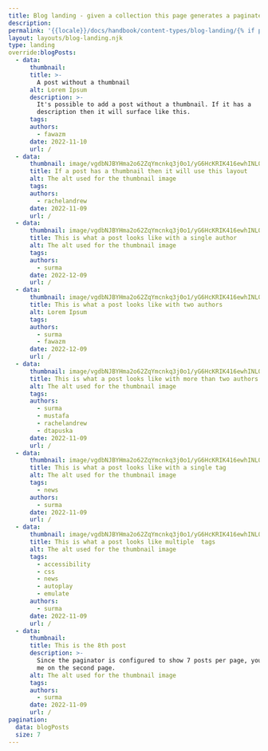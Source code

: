 ```yaml
---
title: Blog landing - given a collection this page generates a paginated list of blog cards.
description:
permalink: '{{locale}}/docs/handbook/content-types/blog-landing/{% if pagination.pageNumber > 0 %}{{ pagination.pageNumber + 1 }}/{% endif %}index.html'
layout: layouts/blog-landing.njk
type: landing
override:blogPosts:
  - data:
      thumbnail:
      title: >-
        A post without a thumbnail
      alt: Lorem Ipsum
      description: >-
        It's possible to add a post without a thumbnail. If it has a
        description then it will surface like this.
      tags:
      authors:
        - fawazm
      date: 2022-11-10
      url: /
  - data:
      thumbnail: image/vgdbNJBYHma2o62ZqYmcnkq3j0o1/yG6HcKRIK416ewhINL0T.jpg
      title: If a post has a thumbnail then it will use this layout
      alt: The alt used for the thumbnail image
      tags:
      authors:
        - rachelandrew
      date: 2022-11-09
      url: /
  - data:
      thumbnail: image/vgdbNJBYHma2o62ZqYmcnkq3j0o1/yG6HcKRIK416ewhINL0T.jpg
      title: This is what a post looks like with a single author
      alt: The alt used for the thumbnail image
      tags:
      authors:
        - surma
      date: 2022-12-09
      url: /
  - data:
      thumbnail: image/vgdbNJBYHma2o62ZqYmcnkq3j0o1/yG6HcKRIK416ewhINL0T.jpg
      title: This is what a post looks like with two authors
      alt: Lorem Ipsum
      tags:
      authors:
        - surma
        - fawazm
      date: 2022-12-09
      url: /
  - data:
      thumbnail: image/vgdbNJBYHma2o62ZqYmcnkq3j0o1/yG6HcKRIK416ewhINL0T.jpg
      title: This is what a post looks like with more than two authors
      alt: The alt used for the thumbnail image
      tags:
      authors:
        - surma
        - mustafa
        - rachelandrew
        - dtapuska
      date: 2022-11-09
      url: /
  - data:
      thumbnail: image/vgdbNJBYHma2o62ZqYmcnkq3j0o1/yG6HcKRIK416ewhINL0T.jpg
      title: This is what a post looks like with a single tag
      alt: The alt used for the thumbnail image
      tags:
        - news
      authors:
        - surma
      date: 2022-11-09
      url: /
  - data:
      thumbnail: image/vgdbNJBYHma2o62ZqYmcnkq3j0o1/yG6HcKRIK416ewhINL0T.jpg
      title: This is what a post looks like multiple  tags
      alt: The alt used for the thumbnail image
      tags:
        - accessibility
        - css
        - news
        - autoplay
        - emulate
      authors:
        - surma
      date: 2022-11-09
      url: /
  - data:
      thumbnail:
      title: This is the 8th post
      description: >-
        Since the paginator is configured to show 7 posts per page, you'll find
        me on the second page.
      alt: The alt used for the thumbnail image
      tags:
      authors:
        - surma
      date: 2022-11-09
      url: /
pagination:
  data: blogPosts
  size: 7
---
```

